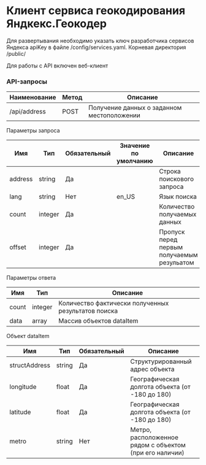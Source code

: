 # Клиент сервиса геокодирования Яндкекс.Геокодер

Для развертывания необходимо указать ключ разработчика 
сервисов Яндекса apiKey в файле /config/services.yaml. Корневая директория /public/

Для работы с API включен веб-клиент
### API-запросы

| Наименование | Метод | Описание |
| ------ | ------ | ------ |
|/api/address | POST | Получение данных о заданном местоположении |

Параметры запроса

| Имя | Тип | Обязательный | Значение по умолчанию | Описание |
| ------ | ------ | ------ | ------ | ------ |
| address | string | Да |  | Строка поискового запроса |
| lang | string | Нет | en_US | Язык поиска |
| count | integer | Да |  | Количество получаемых данных |
| offset | integer | Да |  | Пропуск перед первым получаемым резульатом |

Параметры ответа

| Имя | Тип | Описание |
| ------ | ------ | ------ |
| count | integer | Количество фактически полученных результатов поиска |
| data | array | Массив объектов dataItem |

Объект dataItem

| Имя | Тип | Обязательный | Описание |
| ------ | ------ | ------ | ------ |
| structAddress | string | Да | Структурированный адрес объекта |
| longitude | float | Да | Географическая долгота объекта (от -180 до 180) |
| latitude | float | Да | Географическая долгота объекта (от -180 до 180) |
| metro | string | Нет | Метро, расположенное рядом с объектом (при его наличии) |
